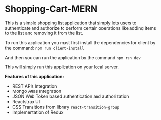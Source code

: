 # Shopping-Cart-MERN

This is a simple shopping list application that simply lets users to authenticate and authorize to perform certain operations like adding items to the list and removing it from the list.

To run this application you must first install the dependencies for client by the command:
`npm run client-install`

And then you can run the application by the command 
`npm run dev`

This will simply run this application on your local server.

**Features of this application:**
- REST APIs Integration
- Mongo Atlas Integration
- JSON Web Token based authentication and authorization
- Reactstrap UI
- CSS Transitions from library `react-transition-group`
- Implementation of Redux
